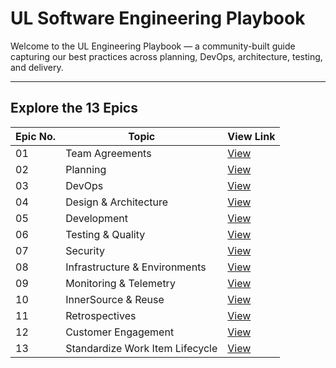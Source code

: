 # UL Software Engineering Playbook

Welcome to the UL Engineering Playbook — a community-built guide capturing our best practices across planning, DevOps, architecture, testing, and delivery.

---

## Explore the 13 Epics

| Epic No. | Topic                               | View Link |
|----------|-------------------------------------|-----------|
| 01       | Team Agreements                     | [View](engineering-playbook/01-team-agreements/features/define-working-agreements.md) |
| 02       | Planning                            | [View](#/engineering-playbook/02-planning/features/align-planning-with-okrs.md) |
| 03       | DevOps                              | [View](#/engineering-playbook/03-devops/features/ci-cd-pipelines.md) |
| 04       | Design & Architecture               | [View](#/engineering-playbook/04-design-architecture/features/architecture-decisions.md) |
| 05       | Development                         | [View](#/engineering-playbook/05-development/features/source-control-standards.md) |
| 06       | Testing & Quality                   | [View](#/engineering-playbook/06-testing-quality/features/layered-testing.md) |
| 07       | Security                            | [View](#/engineering-playbook/07-security/features/secure-supply-chain.md) |
| 08       | Infrastructure & Environments       | [View](#/engineering-playbook/08-infrastructure-environments/features/infrastructure-as-code.md) |
| 09       | Monitoring & Telemetry              | [View](#/engineering-playbook/09-monitoring-telemetry/features/centralized-dashboards.md) |
| 10       | InnerSource & Reuse                 | [View](#/engineering-playbook/10-innersource-reuse/features/contribution-framework.md) |
| 11       | Retrospectives                      | [View](#/engineering-playbook/11-retrospectives/features/retro-cadence-format.md) |
| 12       | Customer Engagement                 | [View](#/engineering-playbook/12-customer-engagement/features/personas.md) |
| 13       | Standardize Work Item Lifecycle     | [View](#/engineering-playbook/13-work-item-lifecycle/features/hierarchy-definition.md) |

